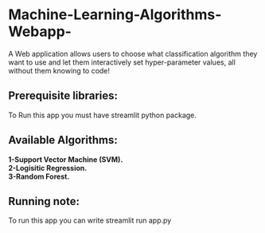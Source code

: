 # Machine-Learning-Algorithms-Webapp-
A Web application allows users to choose what classification algorithm they want to use and let them interactively set hyper-parameter values, all without them knowing to code!

## Prerequisite libraries: 

To Run this app you must have streamlit python package. 

## Available Algorithms:

**1-Support Vector Machine (SVM).**<br> 
**2-Logisitic Regression.**<br>
**3-Random Forest.**<br>

## Running note:
To run this app you can write 
streamlit run app.py
